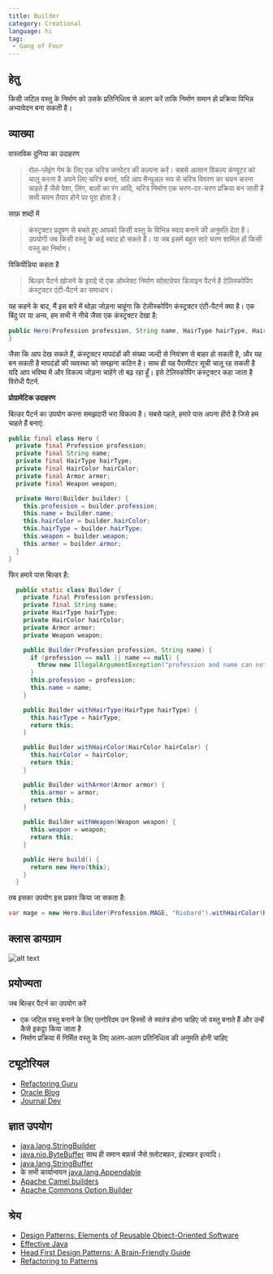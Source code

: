 ```yaml
---
title: Builder
category: Creational
language: hi
tag:
 - Gang of Four
---
```


## हेतु

किसी जटिल वस्तु के निर्माण को उसके प्रतिनिधित्व से अलग करें ताकि निर्माण समान हो
प्रक्रिया विभिन्न अभ्यावेदन बना सकती है।

## व्याख्या

वास्तविक दुनिया का उदाहरण

> रोल-प्लेइंग गेम के लिए एक चरित्र जनरेटर की कल्पना करें। सबसे आसान विकल्प कंप्यूटर को चालू करना है
> अपने लिए चरित्र बनाएं. यदि आप मैन्युअल रूप से चरित्र विवरण का चयन करना चाहते हैं जैसे
> पेशा, लिंग, बालों का रंग आदि, चरित्र निर्माण एक चरण-दर-चरण प्रक्रिया बन जाती है
> सभी चयन तैयार होने पर पूरा होता है।

साफ़ शब्दों में

> कंस्ट्रक्टर प्रदूषण से बचते हुए आपको किसी वस्तु के विभिन्न स्वाद बनाने की अनुमति देता है। उपयोगी
> जब किसी वस्तु के कई स्वाद हो सकते हैं। या जब इसमें बहुत सारे चरण शामिल हों
> किसी वस्तु का निर्माण।

विकिपीडिया कहता है

> बिल्डर पैटर्न खोजने के इरादे से एक ऑब्जेक्ट निर्माण सॉफ़्टवेयर डिज़ाइन पैटर्न है
> टेलिस्कोपिंग कंस्ट्रक्टर एंटी-पैटर्न का समाधान।

यह कहने के बाद, मैं इस बारे में थोड़ा जोड़ना चाहूंगा कि टेलीस्कोपिंग कंस्ट्रक्टर एंटी-पैटर्न क्या है। एक बिंदु पर
या अन्य, हम सभी ने नीचे जैसा एक कंस्ट्रक्टर देखा है:

```java
public Hero(Profession profession, String name, HairType hairType, HairColor hairColor, Armor armor, Weapon weapon) {
}
```

जैसा कि आप देख सकते हैं, कंस्ट्रक्टर मापदंडों की संख्या जल्दी से नियंत्रण से बाहर हो सकती है, और यह बन सकती है
मापदंडों की व्यवस्था को समझना कठिन है। साथ ही यह पैरामीटर सूची चालू रह सकती है
यदि आप भविष्य में और विकल्प जोड़ना चाहेंगे तो बढ़ रहा हूँ। इसे टेलिस्कोपिंग कंस्ट्रक्टर कहा जाता है
विरोधी पैटर्न.

**प्रोग्रामेटिक उदाहरण**

बिल्डर पैटर्न का उपयोग करना समझदारी भरा विकल्प है। सबसे पहले, हमारे पास अपना हीरो है जिसे हम चाहते हैं
बनाएं:

```java
public final class Hero {
  private final Profession profession;
  private final String name;
  private final HairType hairType;
  private final HairColor hairColor;
  private final Armor armor;
  private final Weapon weapon;

  private Hero(Builder builder) {
    this.profession = builder.profession;
    this.name = builder.name;
    this.hairColor = builder.hairColor;
    this.hairType = builder.hairType;
    this.weapon = builder.weapon;
    this.armor = builder.armor;
  }
}
```

फिर हमारे पास बिल्डर है:

```java
  public static class Builder {
    private final Profession profession;
    private final String name;
    private HairType hairType;
    private HairColor hairColor;
    private Armor armor;
    private Weapon weapon;

    public Builder(Profession profession, String name) {
      if (profession == null || name == null) {
        throw new IllegalArgumentException("profession and name can not be null");
      }
      this.profession = profession;
      this.name = name;
    }

    public Builder withHairType(HairType hairType) {
      this.hairType = hairType;
      return this;
    }

    public Builder withHairColor(HairColor hairColor) {
      this.hairColor = hairColor;
      return this;
    }

    public Builder withArmor(Armor armor) {
      this.armor = armor;
      return this;
    }

    public Builder withWeapon(Weapon weapon) {
      this.weapon = weapon;
      return this;
    }

    public Hero build() {
      return new Hero(this);
    }
  }
```

तब इसका उपयोग इस प्रकार किया जा सकता है:

```java
var mage = new Hero.Builder(Profession.MAGE, "Riobard").withHairColor(HairColor.BLACK).withWeapon(Weapon.DAGGER).build();
```

## क्लास डायग्राम

![alt text](../../../builder/etc/builder.urm.png "Builder class diagram")

## प्रयोज्यता

जब बिल्डर पैटर्न का उपयोग करें

* एक जटिल वस्तु बनाने के लिए एल्गोरिदम उन हिस्सों से स्वतंत्र होना चाहिए जो वस्तु बनाते हैं और उन्हें कैसे इकट्ठा किया
  जाता है
* निर्माण प्रक्रिया में निर्मित वस्तु के लिए अलग-अलग प्रतिनिधित्व की अनुमति होनी चाहिए

## ट्यूटोरियल

* [Refactoring Guru](https://refactoring.guru/design-patterns/builder)
* [Oracle Blog](https://blogs.oracle.com/javamagazine/post/exploring-joshua-blochs-builder-design-pattern-in-java)
* [Journal Dev](https://www.journaldev.com/1425/builder-design-pattern-in-java)

## ज्ञात उपयोग

* [java.lang.StringBuilder](http://docs.oracle.com/javase/8/docs/api/java/lang/StringBuilder.html)
* [java.nio.ByteBuffer](http://docs.oracle.com/javase/8/docs/api/java/nio/ByteBuffer.html#put-byte-) साथ ही समान बफ़र्स
  जैसे फ़्लोटबफ़र, इंटबफ़र इत्यादि।
* [java.lang.StringBuffer](http://docs.oracle.com/javase/8/docs/api/java/lang/StringBuffer.html#append-boolean-)
* के सभी कार्यान्वयन [java.lang.Appendable](http://docs.oracle.com/javase/8/docs/api/java/lang/Appendable.html)
* [Apache Camel builders](https://github.com/apache/camel/tree/0e195428ee04531be27a0b659005e3aa8d159d23/camel-core/src/main/java/org/apache/camel/builder)
* [Apache Commons Option.Builder](https://commons.apache.org/proper/commons-cli/apidocs/org/apache/commons/cli/Option.Builder.html)

## श्रेय

* [Design Patterns: Elements of Reusable Object-Oriented Software](https://www.amazon.com/gp/product/0201633612/ref=as_li_tl?ie=UTF8&camp=1789&creative=9325&creativeASIN=0201633612&linkCode=as2&tag=javadesignpat-20&linkId=675d49790ce11db99d90bde47f1aeb59)
* [Effective Java](https://www.amazon.com/gp/product/0134685997/ref=as_li_tl?ie=UTF8&camp=1789&creative=9325&creativeASIN=0134685997&linkCode=as2&tag=javadesignpat-20&linkId=4e349f4b3ff8c50123f8147c828e53eb)
* [Head First Design Patterns: A Brain-Friendly Guide](https://www.amazon.com/gp/product/0596007124/ref=as_li_tl?ie=UTF8&camp=1789&creative=9325&creativeASIN=0596007124&linkCode=as2&tag=javadesignpat-20&linkId=6b8b6eea86021af6c8e3cd3fc382cb5b)
* [Refactoring to Patterns](https://www.amazon.com/gp/product/0321213351/ref=as_li_tl?ie=UTF8&camp=1789&creative=9325&creativeASIN=0321213351&linkCode=as2&tag=javadesignpat-20&linkId=2a76fcb387234bc71b1c61150b3cc3a7)
